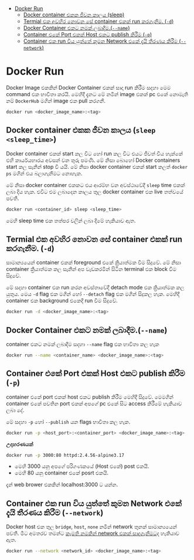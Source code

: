 - [Docker Run](#docker-run)
  - [Docker container එකක ජීවන කාලය (sleep)](#docker-container-එකක-ජීවන-කාලය-sleep)
  - [Termial එක අවහිර නොවන සේ container එකක් run කරගැනීම. (`-d`)](#termial-එක-අවහිර-නොවන-සේ-container-එකක්-run-කරගැනීම--d)
  - [Docker Container එකට නමක් ලබාදීම.(`--name`)](#docker-container-එකට-නමක්-ලබාදීම--name)
  - [Container එකේ Port එකක් Host එකට publish කිරීම (`-p`)](#container-එකේ-port-එකක්-host-එකට-publish-කිරීම--p)
  - [Container එක run විය යුත්තේ කුමන Network එකේ දැයි තීරණය කිරීම (`--network`)](#container-එක-run-විය-යුත්තේ-කුමන-network-එකේ-දැයි-තීරණය-කිරීම---network)

# Docker Run

Docker Image එකකින් Docker Container එකක් සාදා run කිරීම සදහා මෙම command එක භාවිතා කරයි.
මෙහිදී දැනට මේ නමින් image එකක් pc එකේ නොමැති නම් `DockerHub` මගින් image එක pull කරගනී.
```bash
docker run <docker_image_name>:<tag>
```

## Docker container එකක ජීවන කාලය (`sleep <sleep_time>`)
Docker container එකක් start කල විට හෝ run කල විට එයට ජීවත් විය හැක්කේ එහි කාර්යයභාරය අවසන් වන තුරු පමණි.  මේ නිසා බොහෝ Docker containers start කල සැනින් stop වී යයි. මේ නිසා docker container එකක් start කලත් `docker ps` මගින් එය බලාගැනීමට නොහැක. 

මේ නිසා docker container එකකට එය ආරම්භ වන අවස්ථාවේදී `sleep` time එකක් ලබා දිය හැක.  එවිට එම ලබාදෙන කාලය තුල docker container එක live තත්වයේ පවතී.

```bash
docker run <container_id> sleep <sleep_time>
```
මෙහි sleep time එක තත්පර වලින් ලබා දීමේ හැකියාව ඇත.


## Termial එක අවහිර නොවන සේ container එකක් run කරගැනීම. (`-d`)

සාමාන්‍යයෙන් container එකක් foreground එකේ ක්‍රියාත්මක වීම සිදුවේ. මේ නිසා container ක්‍රියාත්මක කල සැනින් අප වැඩකරමින් සිටින terminal එක block වීම සිදුවේ.

මේ සදහා container එක run කරන අවස්තාවේදී detach mode එක ක්‍රියාත්මක කල යුතුය. මෙය `-d` flag එක මගින් හෝ `--detach` flag එක මගින් සිදුකල හැක. මෙහිදී container එක background එකෙදී run වීම සිදුවේ.

```bash
docker run -d <docker_image_name>:<tag>
```

## Docker Container එකට නමක් ලබාදීම.(`--name`)

container එකට නමක් ලබාදීම සදහා `--name` flag එක භාවිතා කල හැක

```bash
docker run --name <container_name> <docker_image_name>:<tag>
```

## Container එකේ Port එකක් Host එකට publish කිරීම (`-p`)

container එකේ port එකක් host එකට publish කිරීම මෙහිදී සිදුවේ. මෙමගින් container එකේ පවතින port එකක් අපගේ pc එකේ සිට access කිරීමේ හැකියාව ලබා දේ.

මේ සදහා `-p` හෝ `--publish` යන flags භාවිතා කල හැක.

```bash
docker run -p <host_port>:<container_port> <docker_image_name>:<tag>
```

**උදාහරණයක්**
```bash
docker run -p 3000:80 httpd:2.4.56-alpine3.17
```
- මෙහි 3000 යනු අපගේ පරිගණකයේ (Host එකේ) post එකයි.
- මෙහි 80 යනු container එකේ posrt එකයි.

දැන් web brower එකකින් localhost:3000 ‍ට යන්න.

## Container එක run විය යුත්තේ කුමන Network එකේ දැයි තීරණය කිරීම (`--network`)
Docker host එක තුල `bridge`, `host`, `none` නමින් network තුනක් සාමාන්‍යයෙන් පවතී. මීට අමතරව තමන්ට [කැමති නමකින් network එකක් සාදාගැනීමට](docker_network.md/#network-එකක්-සෑදීම)ද හැකියාව ඇත.

```bash
docker run --network <network_id> <docker_image_name>:<tag>
```
